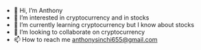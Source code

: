 - 👋 Hi, I’m Anthony
- 👀 I’m interested in cryptocurrency and in stocks
- 🌱 I’m currently learning cryptocurrency but I know about stocks
- 💞️ I’m looking to collaborate on cryptocurrency
- 📫 How to reach me anthonysinchi655@gmail.com

<!---
marrmota/marrmota is a ✨ special ✨ repository because its `README.md` (this file) appears on your GitHub profile.
You can click the Preview link to take a look at your changes.
--->
